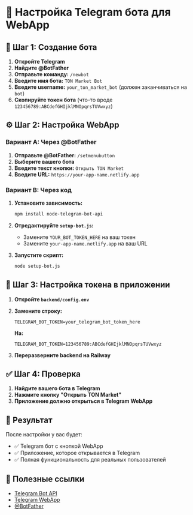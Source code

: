 # 🚀 Настройка Telegram бота для WebApp

## 📱 Шаг 1: Создание бота

1. **Откройте Telegram**
2. **Найдите @BotFather**
3. **Отправьте команду:** `/newbot`
4. **Введите имя бота:** `TON Market Bot`
5. **Введите username:** `your_ton_market_bot` (должен заканчиваться на `bot`)
6. **Скопируйте токен бота** (что-то вроде `123456789:ABCdefGHIjklMNOpqrsTUVwxyz`)

## ⚙️ Шаг 2: Настройка WebApp

### Вариант A: Через @BotFather

1. **Отправьте @BotFather:** `/setmenubutton`
2. **Выберите вашего бота**
3. **Введите текст кнопки:** `Открыть TON Market`
4. **Введите URL:** `https://your-app-name.netlify.app`

### Вариант B: Через код

1. **Установите зависимость:**
   ```bash
   npm install node-telegram-bot-api
   ```

2. **Отредактируйте `setup-bot.js`:**
   - Замените `YOUR_BOT_TOKEN_HERE` на ваш токен
   - Замените `your-app-name.netlify.app` на ваш URL

3. **Запустите скрипт:**
   ```bash
   node setup-bot.js
   ```

## 🔧 Шаг 3: Настройка токена в приложении

1. **Откройте `backend/config.env`**
2. **Замените строку:**
   ```
   TELEGRAM_BOT_TOKEN=your_telegram_bot_token_here
   ```
   **На:**
   ```
   TELEGRAM_BOT_TOKEN=123456789:ABCdefGHIjklMNOpqrsTUVwxyz
   ```

3. **Переразверните backend на Railway**

## ✅ Шаг 4: Проверка

1. **Найдите вашего бота в Telegram**
2. **Нажмите кнопку "Открыть TON Market"**
3. **Приложение должно открыться в Telegram WebApp**

## 🎯 Результат

После настройки у вас будет:
- ✅ Telegram бот с кнопкой WebApp
- ✅ Приложение, которое открывается в Telegram
- ✅ Полная функциональность для реальных пользователей

## 🔗 Полезные ссылки

- [Telegram Bot API](https://core.telegram.org/bots/api)
- [Telegram WebApp](https://core.telegram.org/bots/webapps)
- [@BotFather](https://t.me/botfather) 